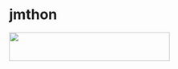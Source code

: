 # jmthon

<p align="left"><a href="https://heroku.com/deploy?template=https://github.com/Hjsssz/music"> <img src="https://img.shields.io/badge/Deploy%20To%20Heroku-purple?style=for-the-badge&logo=heroku" width="320" height="58.45"/></a></p>
